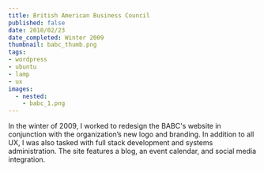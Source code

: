 ```yaml
---
title: British American Business Council
published: false
date: 2010/02/23
date_completed: Winter 2009
thumbnail: babc_thumb.png
tags:
- wordpress
- ubuntu
- lamp
- ux
images:
  - nested:
    - babc_1.png
---
```


In the winter of 2009, I worked to redesign the BABC's website in conjunction with the organization’s new logo and branding. In addition to all UX, I was also tasked with full stack development and systems administration. The site features a blog, an event calendar, and social media integration.
